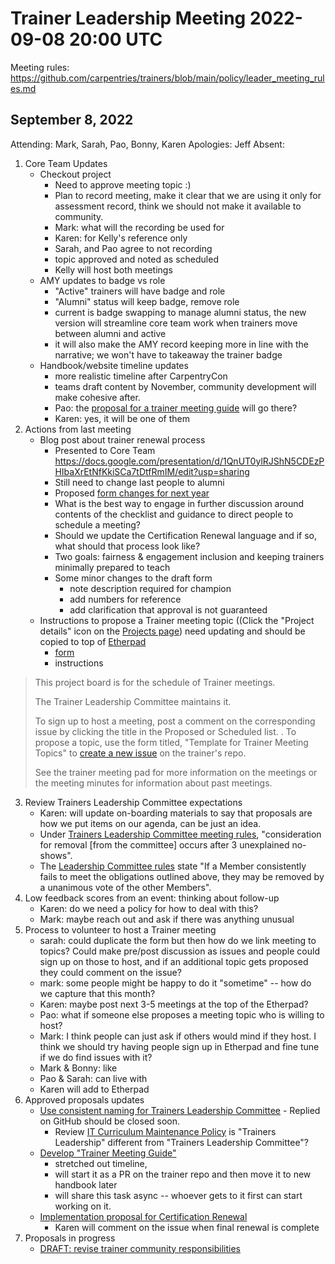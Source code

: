 # Trainer Leadership Meeting 2022-09-08 20:00 UTC

Meeting rules: https://github.com/carpentries/trainers/blob/main/policy/leader_meeting_rules.md

## September 8, 2022
Attending: Mark, Sarah, Pao, Bonny, Karen
Apologies: Jeff
Absent: 

1. Core Team Updates
    - Checkout project
        - Need to approve meeting topic :)
        - Plan to record meeting, make it clear that we are using it only for 
        assessment record, think we should not make it available to community.
        - Mark: what will the recording be used for
        - Karen: for Kelly's reference only
        - Sarah, and Pao agree to not recording
        - topic approved and noted as scheduled
        - Kelly will host both meetings
    - AMY updates to badge vs role
        - "Active" trainers will have badge and role
        - "Alumni" status will keep badge, remove role
        - current is badge swapping to manage alumni status, the new version 
        will streamline core team work when trainers move between alumni and 
        active
        - it will also make the AMY record keeping more in line with the 
        narrative; we won't have to takeaway the trainer badge
    - Handbook/website timeline updates
        - more realistic timeline after CarpentryCon
        - teams draft content by November, community development will make 
        cohesive after. 
        - Pao: the [proposal for a trainer meeting guide](https://github.com/carpentries/trainers/issues/201) will go there?
        - Karen: yes, it will be one of them
2. Actions from last meeting
    - Blog post about trainer renewal process
        - Presented to Core Team https://docs.google.com/presentation/d/1QnUT0ylRJShN5CDEzPHIbaXrEtNfKkiSCa7tDtfRmIM/edit?usp=sharing 
        - Still need to change last people to alumni
        - Proposed [form changes for next year](https://docs.google.com/forms/d/1c4GRan7J1Ubz1FkHVBtQJfZ8X4azImS03jyilQOpTSA/edit?usp=sharing)
        - What is the best way to engage in further discussion around contents 
        of the checklist and guidance to direct people to schedule a meeting?
        - Should we update the Certification Renewal language and if so, what 
        should that process look like?
        - Two goals: fairness & engagement inclusion and keeping trainers 
        minimally prepared to teach
        - Some minor changes to the draft form 
            - note description required for champion
            - add numbers for reference
            - add clarification that approval is not guaranteed
    - Instructions to propose a Trainer meeting topic ((Click the "Project 
    details" icon on the [Projects page](https://github.com/orgs/carpentries/projects/4/views/1)) 
    need updating and should be copied to top of 
    [Etherpad](https://pad.carpentries.org/trainers)
        - [form](https://github.com/orgs/carpentries/projects/4/views/2)
        - instructions
> This project board is for the schedule of Trainer meetings.
> 
> The Trainer Leadership Committee maintains it.
> 
> To sign up to host a meeting, post a comment on the corresponding issue by clicking the title in the Proposed or Scheduled list. . To propose a topic, use the form titled, "Template for Trainer Meeting Topics" to [create a new issue](https://github.com/carpentries/trainers/issues/new/choose) on the trainer's repo.
> 
> See the trainer meeting pad for more information on the meetings or the meeting minutes for information about past meetings.

3. Review Trainers Leadership Committee expectations
    - Karen: will update on-boarding materials to say that proposals are how we 
    put items on our agenda, can be just an idea.
    - Under [Trainers Leadership Committee meeting rules](https://github.com/carpentries/trainers/blob/main/policy/leader_meeting_rules.md), "consideration for removal [from the committee] occurs after 3 unexplained 
    no-shows".
    - The [Leadership Committee rules](https://github.com/carpentries/trainers/blob/main/governance.md#removal) 
    state "If a Member consistently fails to meet the obligations outlined 
    above, they may be removed by a unanimous vote of the other Members". 
4. Low feedback scores from an event: thinking about follow-up
    - Karen: do we need a policy for how to deal with this? 
    - Mark: maybe reach out and ask if there was anything unusual
5. Process to volunteer to host a Trainer meeting
    - sarah: could duplicate the form but then how do we link meeting to 
    topics? Could make pre/post discussion as issues and people could sign up 
    on those to host, and if an additional topic gets proposed they could 
    comment on the issue?
    - mark: some people might be happy to do it "sometime" -- how do we capture 
    that this month?
    - Karen: maybe post next 3-5 meetings at the top of the Etherpad?
    - Pao: what if someone else proposes a meeting topic who is willing to 
    host?
    - Mark: I think people can just ask if others would mind if they host. I 
    think we should try having people sign up in Etherpad and fine tune if we 
    do find issues with it?
    - Mark & Bonny: like
    - Pao & Sarah: can live with
    - Karen will add to Etherpad
6. Approved proposals updates
    - [Use consistent naming for Trainers Leadership Committee](https://github.com/carpentries/trainers/issues/193)
            - Replied on GitHub should be closed soon.
        - Review [IT Curriculum Maintenance Policy](https://github.com/carpentries/trainers/blob/main/policy/it_curriculum_maintainance.md) 
        is "Trainers Leadership" different from "Trainers Leadership Committee"?
    - [Develop "Trainer Meeting Guide"](https://github.com/carpentries/trainers/issues/201)
        - stretched out timeline, 
        - will start it as a PR on the trainer repo and then move it to new 
        handbook later 
        - will share this task async -- whoever gets to it first can start 
        working on it.
    - [Implementation proposal for Certification Renewal](https://github.com/carpentries/trainers/issues/167)
        - Karen will comment on the issue when final renewal is complete
7. Proposals in progress 
    - [DRAFT: revise trainer community responsibilities](https://github.com/carpentries/trainers/issues/184)
